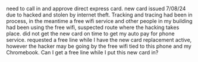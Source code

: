need to call in and approve direct express card.  new card issued 7/08/24 due to hacked and stolen by internet theft.  Tracking and tracing had been in process, in the meantime a free wifi service and other people in my building had been using the free wifi, suspected route where the hacking takes place.  did not get the new card on time to get my auto pay for phone service.  requested a free line while I have the new card replacement active, however the hacker may be going by the free wifi tied to this phone and my Chromebook.  Can I get a free line while I put this new card in?  